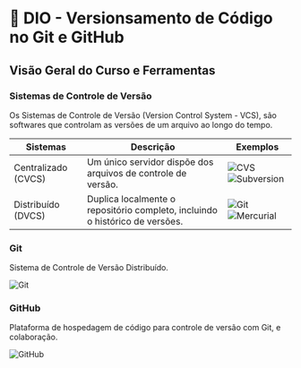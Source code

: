 
# 📕 DIO - Versionsamento de Código no Git e GitHub

## Visão Geral do Curso e Ferramentas

### Sistemas de Controle de Versão

Os Sistemas de Controle de Versão (Version Control System - VCS), são softwares que controlam as versões de um arquivo ao longo do tempo.

| Sistemas | Descrição | Exemplos|
|----------|-----------|---------|
|Centralizado (CVCS) | Um único servidor dispõe dos arquivos de controle de versão. | ![CVS](https://img.shields.io/badge/CVS-000?style=for-the-badge&logo=cvs) ![Subversion](https://img.shields.io/badge/Subversion-000?style=for-the-badge&logo=subversion)|
|Distribuído (DVCS)| Duplica localmente o repositório completo, incluindo o histórico de versões.| ![Git](https://img.shields.io/badge/Git-000?style=for-the-badge&logo=git) ![Mercurial](https://img.shields.io/badge/Mercurial-000?style=for-the-badge&logo=mercurial)|

### Git
Sistema de Controle de Versão Distribuído.

![Git](https://user-images.githubusercontent.com/97471199/230219597-961612d8-c2a4-4a76-80c8-391e54c056b6.png)

### GitHub
Plataforma de hospedagem de código para controle de versão com Git, e colaboração.

![GitHub](https://cdn-icons-png.flaticon.com/256/25/25231.png)
